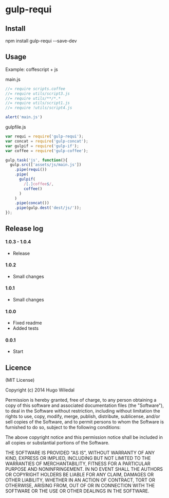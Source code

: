 # gulp-requi


## Install
npm install gulp-requi --save-dev

## Usage
Example: coffescript + js

main.js

```javascript
//= require scripts.coffee
//= require utils/script3.js
//= require utils/**/*.*
//= require utils/script1.js
//= require !utils/script4.js

alert('main.js')
```

gulpfile.js

```javascript
var requi = require('gulp-requi');
var concat = require('gulp-concat');
var gulpif = require('gulp-if');
var coffee = require('gulp-coffee');

gulp.task('js', function(){
  gulp.src(['assets/js/main.js'])
    .pipe(requi())
    .pipe(
      gulpif(
        /[.]coffee$/,
        coffee()
      )
    )
    .pipe(concat())
    .pipe(gulp.dest('dest/js/'));
});
```

## Release log


#### 1.0.3 - 1.0.4
*  Release

#### 1.0.2
*  Small changes

#### 1.0.1
*  Small changes

#### 1.0.0
* Fixed readme
* Added tests

#### 0.0.1
* Start

## Licence
(MIT License)

Copyright (c) 2014 Hugo Wiledal

Permission is hereby granted, free of charge, to any person obtaining a copy
of this software and associated documentation files (the "Software"), to deal
in the Software without restriction, including without limitation the rights
to use, copy, modify, merge, publish, distribute, sublicense, and/or sell
copies of the Software, and to permit persons to whom the Software is
furnished to do so, subject to the following conditions:

The above copyright notice and this permission notice shall be included in all
copies or substantial portions of the Software.

THE SOFTWARE IS PROVIDED "AS IS", WITHOUT WARRANTY OF ANY KIND, EXPRESS OR
IMPLIED, INCLUDING BUT NOT LIMITED TO THE WARRANTIES OF MERCHANTABILITY,
FITNESS FOR A PARTICULAR PURPOSE AND NONINFRINGEMENT. IN NO EVENT SHALL THE
AUTHORS OR COPYRIGHT HOLDERS BE LIABLE FOR ANY CLAIM, DAMAGES OR OTHER
LIABILITY, WHETHER IN AN ACTION OF CONTRACT, TORT OR OTHERWISE, ARISING FROM,
OUT OF OR IN CONNECTION WITH THE SOFTWARE OR THE USE OR OTHER DEALINGS IN THE
SOFTWARE.

